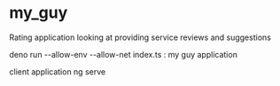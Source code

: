 # my_guy
Rating application looking at providing service reviews and suggestions

deno run --allow-env --allow-net index.ts : my guy application

client application
    ng serve
